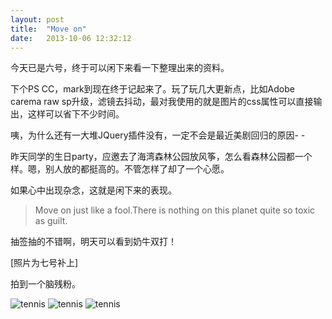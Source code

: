 ```yaml
---
layout: post
title:  "Move on"
date:   2013-10-06 12:32:12
---
```


今天已是六号，终于可以闲下来看一下整理出来的资料。

下个PS CC，mark到现在终于记起来了。玩了玩几大更新点，比如Adobe carema raw sp升级，滤镜去抖动，最对我使用的就是图片的css属性可以直接输出，这样可以省下不少时间。

咦，为什么还有一大堆JQuery插件没有，一定不会是最近美剧回归的原因- -

昨天同学的生日party，应邀去了海湾森林公园放风筝，怎么看森林公园都一个样。嗯，别人放的都挺高的。不管怎样了却了一个心愿。

如果心中出现杂念，这就是闲下来的表现。

>Move on just like a fool.There is nothing on this planet quite so toxic as guilt.

抽签抽的不错啊，明天可以看到奶牛双打！

[照片为七号补上]

拍到一个脑残粉。

<img src="http://wangwenxin.com/pic/tennis1.png" alt="tennis" title="tennis"/>

<img src="http://wangwenxin.com/pic/tennis2.png" alt="tennis" title="tennis"/>

<img src="http://wangwenxin.com/pic/tennis3.png" alt="tennis" title="tennis"/>